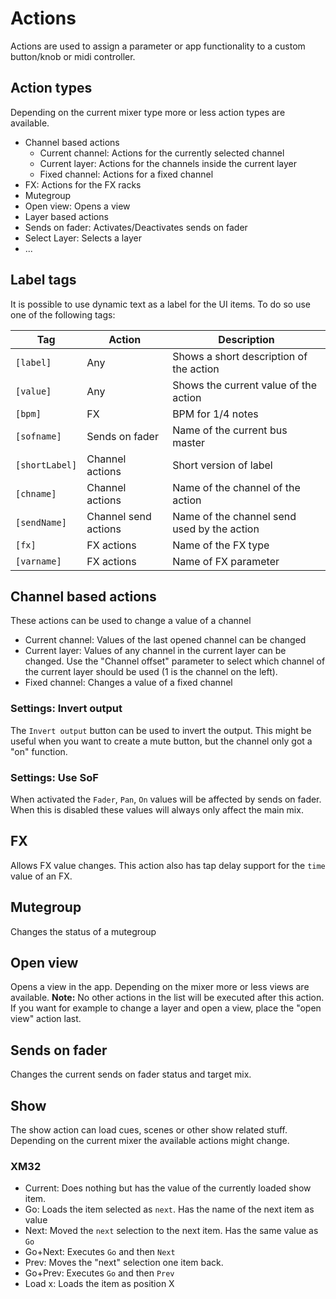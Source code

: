 # Actions

Actions are used to assign a parameter or app functionality to a custom button/knob or midi controller.

## Action types
Depending on the current mixer type more or less action types are available.

- Channel based actions
  - Current channel: Actions for the currently selected channel
  - Current layer: Actions for the channels inside the current layer
  - Fixed channel: Actions for a fixed channel
- FX: Actions for the FX racks
- Mutegroup
- Open view: Opens a view
- Layer based actions
- Sends on fader: Activates/Deactivates sends on fader
- Select Layer: Selects a layer
- ...

## Label tags
It is possible to use dynamic text as a label for the UI items.
To do so use one of the following tags:

| Tag | Action | Description |
| -- | -- | -- |
| `[label]` | Any | Shows a short description of the action |
| `[value]` | Any | Shows the current value of the action |
| `[bpm]` | FX | BPM for 1/4 notes |
| `[sofname]` | Sends on fader | Name of the current bus master |
| `[shortLabel]` | Channel actions | Short version of label |
| `[chname]` | Channel actions | Name of the channel of the action |
| `[sendName]` | Channel send actions | Name of the channel send used by the action |
| `[fx]` | FX actions | Name of the FX type |
| `[varname]` | FX actions | Name of FX parameter |

## Channel based actions
These actions can be used to change a value of a channel

- Current channel: Values of the last opened channel can be changed
- Current layer: Values of any channel in the current layer can be changed. Use the "Channel offset" parameter to select which channel of the current layer should be used (1 is the channel on the left).
- Fixed channel: Changes a value of a fixed channel


### Settings: Invert output
The `Invert output` button can be used to invert the output. This might be useful when you want to create a mute button, but the channel only got a "on" function.

### Settings: Use SoF
When activated the `Fader`, `Pan`, `On` values will be affected by sends on fader. When this is disabled these values will always only affect the main mix.

## FX
Allows FX value changes. This action also has tap delay support for the `time` value of an FX.


## Mutegroup
Changes the status of a mutegroup

## Open view
Opens a view in the app. Depending on the mixer more or less views are available. 
**Note:** No other actions in the list will be executed after this action. If you want for example to change a layer and open a view, place the "open view" action last.

## Sends on fader
Changes the current sends on fader status and target mix.


## Show
The show action can load cues, scenes or other show related stuff.
Depending on the current mixer the available actions might change.

### XM32
- Current: Does nothing but has the value of the currently loaded show item.
- Go: Loads the item selected as `next`. Has the name of the next item as value
- Next: Moved the `next` selection to the next item. Has the same value as `Go`
- Go+Next: Executes `Go` and then `Next`
- Prev: Moves the "next" selection one item back.
- Go+Prev: Executes `Go` and then `Prev`
- Load x: Loads the item as position X